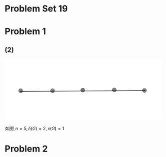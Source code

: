 # Problem Set 19

# Problem 1


## (2)

![](2020-12-22-21-06-16.png)

$如图, n=5, \delta(G)=2, \kappa(G)=1$


# Problem 2

